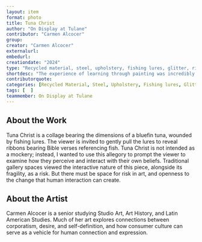 ```yaml
---
layout: item
format: photo
title: Tuna Christ
author: "On Display at Tulane"
contributor: "Carmen Alcocer"
group: 
creator: "Carmen Alcocer"
externalurl: 
embedurl: 
creationdate: "2024"
type: "Recycled material, steel, upholstery, fishing lures, glitter, ribbon"
shortdesc: "The experience of learning through painting was incredibly gratifying."
contributorquote: 
categories: [Recycled Material, Steel, Upholstery, Fishing lures, Glitter, Ribbon]
tags: [  ]
teammember: On Display at Tulane
---
```


## About the Work

Tuna Christ is a collage bearing the dimensions of a bluefin tuna, wounded by fishing lures. The viewer is invited to gently pull the lures to reveal ribbons bearing Bible verses referencing fish. Tuna Christ is not intended as a mockery; instead, I wanted to use this allegory to prompt the viewer to examine how they perceive and interact with their own beliefs. Traditional gallery spaces viewed the interactive nature of this piece, alongside its fragility, as a risk. But there must be space for risk in art, and openness to the change that human interaction can create.

## About the Artist

Carmen Alcocer is a senior studying Studio Art, Art History, and Latin American Studies. Much of her art explores connections between corporatism, desire, and self-definition, and how consumer culture can serve as a vehicle for human connection and expression.
